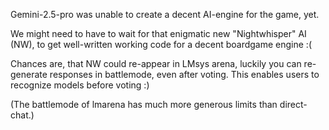 Gemini-2.5-pro was unable to create a decent AI-engine for the game, yet.

We might need to have to wait for that enigmatic new "Nightwhisper" AI (NW), to get well-written working code for a decent boardgame engine :(

Chances are, that NW could re-appear in LMsys arena, luckily you can re-generate responses in battlemode, even after voting.
This enables users to recognize models before voting :)

(The battlemode of lmarena has much more generous limits than direct-chat.)
